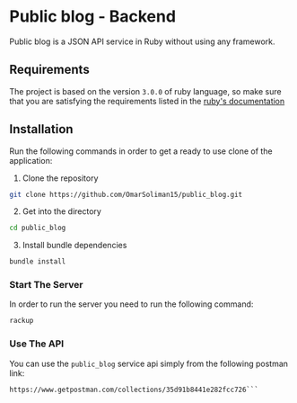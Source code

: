 Public blog - Backend
===
Public blog is a JSON API service in Ruby without using any framework.

## Requirements
The project is based on the version `3.0.0` of ruby language,
so make sure that you are satisfying the requirements
listed in the [ruby's documentation](https://www.ruby-lang.org/en/documentation/installation/)

## Installation
Run the following commands in order to get a ready to use clone of the application:

1. Clone the repository
```bash
git clone https://github.com/OmarSoliman15/public_blog.git
```
2. Get into the directory
```bash
cd public_blog
```
3. Install bundle dependencies
```bash
bundle install
```

### Start The Server
In order to run the server you need to run the following command:
```bash
rackup
```

### Use The API

You can use the `public_blog` service api simply from the following postman link:
```
https://www.getpostman.com/collections/35d91b8441e282fcc726```
